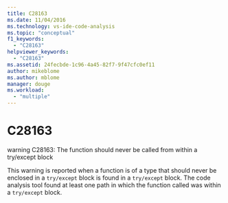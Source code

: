 ```yaml
---
title: C28163
ms.date: 11/04/2016
ms.technology: vs-ide-code-analysis
ms.topic: "conceptual"
f1_keywords:
  - "C28163"
helpviewer_keywords:
  - "C28163"
ms.assetid: 24fecbde-1c96-4a45-82f7-9f47cfc0ef11
author: mikeblome
ms.author: mblome
manager: douge
ms.workload:
  - "multiple"
---
```

# C28163
warning C28163: The function should never be called from within a try/except block

 This warning is reported when a function is of a type that should never be enclosed in a `try/except`  block is found in a `try/except` block. The code analysis tool found at least one path in which the function called was within a `try/except` block.